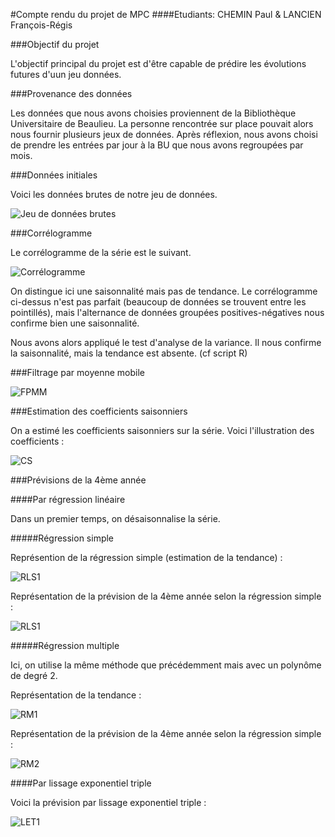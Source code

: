#Compte rendu du projet de MPC
####Etudiants: CHEMIN Paul & LANCIEN François-Régis

###Objectif du projet

L'objectif principal du projet est d'être capable de prédire les évolutions futures d'uun jeu données.

###Provenance des données

Les données que nous avons choisies proviennent de la Bibliothèque Universitaire de Beaulieu.
La personne rencontrée sur place pouvait alors nous fournir plusieurs jeux de données.
Après réflexion, nous avons choisi de prendre les entrées par jour à la BU que nous avons regroupées par mois.

###Données initiales

Voici les données brutes de notre jeu de données.

![Jeu de données brutes](http://img11.hostingpics.net/pics/625311plotdonneesbrut.png "Jeu de données brutes")

###Corrélogramme

Le corrélogramme de la série est le suivant.

![Corrélogramme](http://img11.hostingpics.net/pics/430950correlogramme.png "Corrélogramme")

On distingue ici une saisonnalité mais pas de tendance. Le corrélogramme ci-dessus n'est pas parfait (beaucoup de données se trouvent entre les pointillés), mais l'alternance de données groupées positives-négatives nous confirme bien une saisonnalité.

Nous avons alors appliqué le test d'analyse de la variance. Il nous confirme la saisonnalité, mais la tendance est absente.
(cf script R)

###Filtrage par moyenne mobile

![FPMM](http://img11.hostingpics.net/pics/695099moymobile.png "FPMM")

###Estimation des coefficients saisonniers

On a estimé les coefficients saisonniers sur la série. Voici l'illustration des coefficients :

![CS](http://img11.hostingpics.net/pics/668821unesaisonnalite.png "CS")

###Prévisions de la 4ème année

####Par régression linéaire

Dans un premier temps, on désaisonnalise la série.

#####Régression simple

Représention de la régression simple (estimation de la tendance) :

![RLS1](http://img11.hostingpics.net/pics/922613regsimple.png "RLS1")

Représentation de la prévision de la 4ème année selon la régression simple :

![RLS1](http://img11.hostingpics.net/pics/538752prevregsimple.png "RLS2")

#####Régression multiple

Ici, on utilise la même méthode que précédemment mais avec un polynôme de degré 2.

Représentation de la tendance :

![RM1](http://img11.hostingpics.net/pics/458634regmultiple.png "RM1")

Représentation de la prévision de la 4ème année selon la régression simple :

![RM2](http://img11.hostingpics.net/pics/306034prevregmultiple.png "RM2")

####Par lissage exponentiel triple

Voici la prévision par lissage exponentiel triple :

![LET1](http://img11.hostingpics.net/pics/625667prevlissexpotriple.png "LET1")
